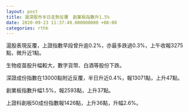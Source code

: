 ```yaml
---
layout: post
title: 滬深股市半日走勢反覆　創業板指數升1.5%
date: 2020-09-23 11:37:49.000000000 +08:00
categories: rthk
---
```


滬股表現反覆，上證指數早段曾升逾0.2%，亦最多跌過0.3%，上午收報3275點，微升近1點。

生物疫苗股升幅較大，數字貨幣、白酒等股份下跌。

深證成份指數在13000點附近反覆，半日升近0.4%，報13071點，上升47點。

創業板指數升幅1.5%，報2593點，上升37點。

上證科創板50成份指數報1426點，上升36點，升幅2.6%。
